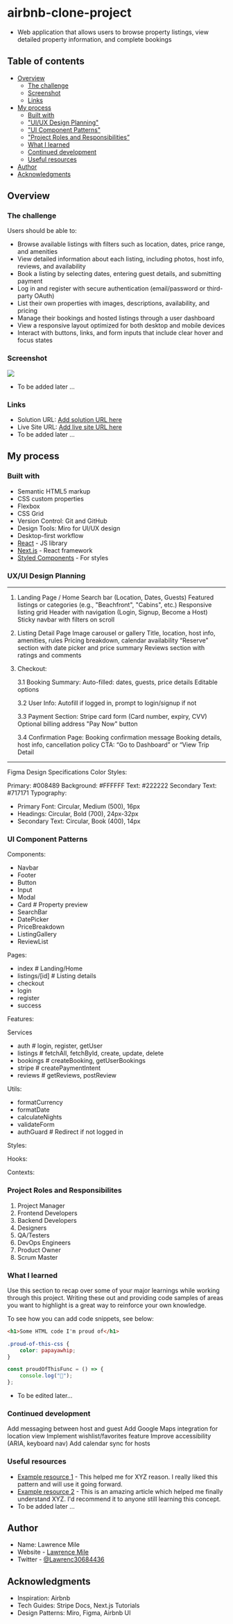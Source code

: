 # airbnb-clone-project

- Web application that allows users to browse property listings, view detailed property information, and complete bookings

## Table of contents

- [Overview](#overview)
  - [The challenge](#the-challenge)
  - [Screenshot](#screenshot)
  - [Links](#links)
- [My process](#my-process)
  - [Built with](#built-with)
  - ["UI/UX Design Planning"](#ux/ui-design-planning)
  - ["UI Component Patterns"](#ui-component-patterns)
  - ["Project Roles and Responsibilities”](#project-roles-and-responsibilities)
  - [What I learned](#what-i-learned)
  - [Continued development](#continued-development)
  - [Useful resources](#useful-resources)
- [Author](#author)
- [Acknowledgments](#acknowledgments)

## Overview

### The challenge

Users should be able to:

- Browse available listings with filters such as location, dates, price range, and amenities
- View detailed information about each listing, including photos, host info, reviews, and availability
- Book a listing by selecting dates, entering guest details, and submitting payment
- Log in and register with secure authentication (email/password or third-party OAuth)
- List their own properties with images, descriptions, availability, and pricing
- Manage their bookings and hosted listings through a user dashboard
- View a responsive layout optimized for both desktop and mobile devices
- Interact with buttons, links, and form inputs that include clear hover and focus states

### Screenshot

![](./screenshot.jpg)

- To be added later ...

### Links

- Solution URL: [Add solution URL here](https://your-solution-url.com)
- Live Site URL: [Add live site URL here](https://your-live-site-url.com)
- To be added later ...

## My process

### Built with

- Semantic HTML5 markup
- CSS custom properties
- Flexbox
- CSS Grid
- Version Control: Git and GitHub
- Design Tools: Miro for UI/UX design
- Desktop-first workflow
- [React](https://reactjs.org/) - JS library
- [Next.js](https://nextjs.org/) - React framework
- [Styled Components](https://styled-components.com/) - For styles

### UX/UI Design Planning

---

1. Landing Page / Home
   Search bar (Location, Dates, Guests)
   Featured listings or categories (e.g., "Beachfront", "Cabins", etc.)
   Responsive listing grid
   Header with navigation (Login, Signup, Become a Host)
   Sticky navbar with filters on scroll

2. Listing Detail Page
   Image carousel or gallery
   Title, location, host info, amenities, rules
   Pricing breakdown, calendar availability
   “Reserve” section with date picker and price summary
   Reviews section with ratings and comments

3. Checkout:

   3.1 Booking Summary:
   Auto-filled: dates, guests, price details
   Editable options

   3.2 User Info:
   Autofill if logged in, prompt to login/signup if not

   3.3 Payment Section:
   Stripe card form (Card number, expiry, CVV)
   Optional billing address
   "Pay Now" button

   3.4 Confirmation Page:
   Booking confirmation message
   Booking details, host info, cancellation policy
   CTA: “Go to Dashboard” or “View Trip Detail

---

Figma Design Specifications
Color Styles:

Primary: #008489
Background: #FFFFFF
Text: #222222
Secondary Text: #717171
Typography:

- Primary Font: Circular, Medium (500), 16px
- Headings: Circular, Bold (700), 24px-32px
- Secondary Text: Circular, Book (400), 14px

### UI Component Patterns

Components:

- Navbar
- Footer
- Button
- Input
- Modal
- Card # Property preview
- SearchBar
- DatePicker
- PriceBreakdown
- ListingGallery
- ReviewList

Pages:

- index # Landing/Home
- listings/[id] # Listing details
- checkout
- login
- register
- success

Features:

Services

- auth # login, register, getUser
- listings # fetchAll, fetchById, create, update, delete
- bookings # createBooking, getUserBookings
- stripe # createPaymentIntent
- reviews # getReviews, postReview

Utils:

- formatCurrency
- formatDate
- calculateNights
- validateForm
- authGuard # Redirect if not logged in

Styles:

Hooks:

Contexts:

### Project Roles and Responsibilites

1. Project Manager
2. Frontend Developers
3. Backend Developers
4. Designers
5. QA/Testers
6. DevOps Engineers
7. Product Owner
8. Scrum Master

### What I learned

Use this section to recap over some of your major learnings while working through this project. Writing these out and providing code samples of areas you want to highlight is a great way to reinforce your own knowledge.

To see how you can add code snippets, see below:

```html
<h1>Some HTML code I'm proud of</h1>
```

```css
.proud-of-this-css {
	color: papayawhip;
}
```

```js
const proudOfThisFunc = () => {
	console.log("🎉");
};
```

- To be edited later...

### Continued development

Add messaging between host and guest
Add Google Maps integration for location view
Implement wishlist/favorites feature
Improve accessibility (ARIA, keyboard nav)
Add calendar sync for hosts

### Useful resources

- [Example resource 1](https://www.example.com) - This helped me for XYZ reason. I really liked this pattern and will use it going forward.
- [Example resource 2](https://www.example.com) - This is an amazing article which helped me finally understand XYZ. I'd recommend it to anyone still learning this concept.
- To be added later ...

## Author

- Name: Lawrence Mile
- Website - [Lawrence Mile](https://www.your-site.com)
- Twitter - [@Lawrenc30684436](https://x.com/Lawrenc30684436)

## Acknowledgments

- Inspiration: Airbnb
- Tech Guides: Stripe Docs, Next.js Tutorials
- Design Patterns: Miro, Figma, Airbnb UI
